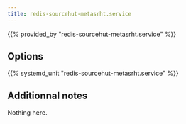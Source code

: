 ```yaml
---
title: redis-sourcehut-metasrht.service
---
```


{{% provided_by "redis-sourcehut-metasrht.service" %}}

## Options

{{% systemd_unit "redis-sourcehut-metasrht.service" %}}

## Additionnal notes

Nothing here.